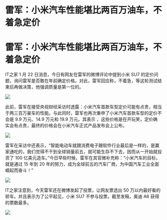 # 雷军：小米汽车性能堪比两百万油车，不着急定价

# 雷军：小米汽车性能堪比两百万油车，不着急定价

IT之家 1 月 22 日消息，今日有网友在雷军的微博评论中提到小米 SU7
的定价问题，询问雷军是否敢在年前确定价格。对此，雷军回应称，不着急，等这轮测试结束后再做决策，他强调质量是第一位的。

![](https://inews.gtimg.com/om_bt/O2Q3y40XI4JAOCSVXhSt2A-7kss2VhlDUabyVYu_mXWkIAA/1000)

此前，雷军在接受央视财经采访时透露：小米汽车首款车型定价可能有点贵，相当于两三百万豪车的性能。与此同时，雷军也再次重申了小米汽车首款车型的定价不会是 9.9
万元、14.9 万元和 19.9 万元。其表示 ，这些价格是在开玩笑，定价确实会有点贵，最终的价格会在小米汽车正式产品发布会上公布。

![](https://inews.gtimg.com/om_bt/OEVTdaotq5KXHEC_SyZDV6ESqTiHYOcv6xaYPDunaXFjYAA/1000)

雷军在采访中还表示，“智能电动车就跟消费电子跟软件行业最后是一样的，是赢家通吃的，我们觉得不干到全球销量前五，就可能生存不下去，因而从一开始就投资了 100
亿美元造车。”今日早些时候，雷军在其官微补充称：“小米汽车的目标，就是通过 15 年到 20
年的努力，成为全球前五的汽车厂商，为中国汽车工业全面崛起而奋斗！”

![](https://inews.gtimg.com/om_bt/OIA7sBZfofaKLj2XskSz-13jdlScb95XrRESoqp5FH_sUAA/1000)

IT之家注意到，今天雷军还在微博发起了投票，让网友票选出 50 万以内最好看的轿车。并且表示为了公平起见，小米 SU7 不参与投票。截至发稿，奥迪 A6
获得的票数最多。

![](https://inews.gtimg.com/om_bt/OFxU9aXKOJP5dBk9Z91HvDauKHP3pymPCjGiten77ZQscAA/1000)

